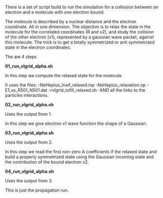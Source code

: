 
There is a set of script build to run the simulation for a collission between an electron and a molecule with one electron bound. 

The molecule is described by
a nuclear distance and the electron coordinate. All in one dimension.
The objective is to relax the state in the molecule for the correlated coordinates (R and x2), and study the collision of the other electron (x1),
represented by a gaussian wave packet, against this molecule.
The trick is to get a totally symmetrized or anti symmetrized state in the electron coordinates.

The are 4 steps

**01_run_vlgrid_alpha.sh**

In this step we compute the relaxed state for the molecule.

It uses the files:
    -NeHeplus_inwf_relaxed.inp
    -NeHeplus_relaxation.op
    -E1_vs_R501_N501.dat
    -rvlgrid_tofill_relaxed.sh
    -AND all the links to the particles interactions.
    
**02_run_vlgrid_alpha.sh**

Uses the output from 1.

In this step we give electron x1 wave function the shape of a Gaussian.

**03_run_vlgrid_alpha.sh**

Uses the output from 2.

In this step we read the first non-zero A coefficients if the relaxed state and build a properly symmetrized state
using the Gaussian incoming state and the contribution of the bound electron x2.

**04_run_vlgrid_alpha.sh**

Uses the output from 3.

This is just the propagation run.




